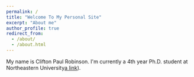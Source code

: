 ```yaml
---
permalink: /
title: "Welcome To My Personal Site"
excerpt: "About me"
author_profile: true
redirect_from: 
  - /about/
  - /about.html
---
```


My name is Clifton Paul Robinson. I'm currently a 4th year Ph.D. student at Northeastern University[a link](https://www.northeastern.edu/)).
